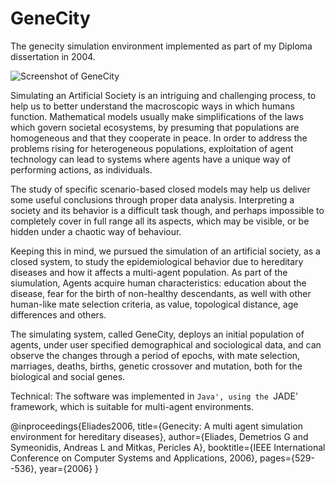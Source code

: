 # GeneCity
The genecity simulation environment implemented as part of my Diploma dissertation in 2004.

![Screenshot of GeneCity](https://github.com/eldemet/genecity/blob/master/code/gui/fullscreen1.jpg)

Simulating an Artificial Society is an intriguing and challenging process, to help us to better understand the macroscopic ways in which humans function. Mathematical models usually make simplifications of the laws which govern societal ecosystems, by presuming that populations are homogeneous and that they cooperate in peace. In order to address the problems rising for heterogeneous populations, exploitation of agent technology can lead to systems where agents have a unique way of performing actions, as individuals.

The study of specific scenario-based closed models may help us deliver some useful conclusions through proper data analysis. Interpreting a society and its behavior is a difficult task though, and perhaps impossible to completely cover in full range all its aspects, which may be visible, or be hidden under a chaotic way of behaviour.

Keeping this in mind, we pursued the simulation of an artificial society, as a closed system, to study the epidemiological behavior due to hereditary diseases and how it affects a multi-agent population. As part of the siumulation, Agents acquire human characteristics: education about the disease, fear for the birth of non-healthy descendants, as well with other human-like mate selection criteria, as value, topological distance, age differences and others.

The simulating system, called GeneCity, deploys an initial population of agents, under user specified demographical and sociological data, and can observe the changes through a period of epochs, with mate selection, marriages, deaths, births, genetic crossover and mutation, both for the biological and social genes.

Technical: The software was implemented in `Java', using the `JADE' framework, which is suitable for multi-agent environments.

@inproceedings{Eliades2006,
  title={Genecity: A multi agent simulation environment for hereditary diseases},
  author={Eliades, Demetrios G and Symeonidis, Andreas L and Mitkas, Pericles A},
  booktitle={IEEE International Conference on Computer Systems and Applications, 2006},
  pages={529--536},
  year={2006}
}
